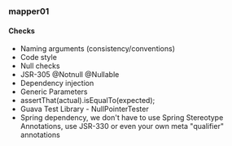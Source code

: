 ### mapper01

#### Checks

+ Naming arguments (consistency/conventions)
+ Code style
+ Null checks
+ JSR-305 @Notnull @Nullable
+ Dependency injection
+ Generic Parameters
+ assertThat(actual).isEqualTo(expected);
+ Guava Test Library - NullPointerTester
+ Spring dependency, we don't have to use Spring Stereotype Annotations, use JSR-330 or even your own meta "qualifier" annotations